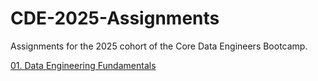 # CDE-2025-Assignments
Assignments for the 2025 cohort of the Core Data Engineers Bootcamp.

[01. Data Engineering Fundamentals](./01.data-engineering-fundamentals.md)
